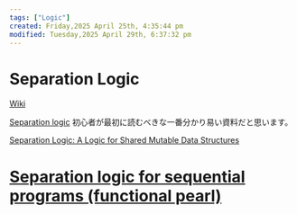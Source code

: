 ```yaml
---
tags: ["Logic"]
created: Friday,2025 April 25th, 4:35:44 pm
modified: Tuesday,2025 April 29th, 6:37:32 pm
---
```


# Separation Logic

[Wiki](https://en.wikipedia.org/wiki/Separation_logic)


[Separation logic]( https://dl.acm.org/doi/10.1145/3211968)
初心者が最初に読むべきな一番分かり易い資料だと思います。

[Separation Logic: A Logic for Shared Mutable Data Structures](https://www.cs.cmu.edu/~jcr/seplogic.pdf)
# [Separation logic for sequential programs (functional pearl)](https://dl.acm.org/doi/10.1145/3408998)